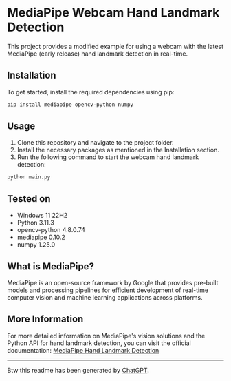 # MediaPipe Webcam Hand Landmark Detection

This project provides a modified example for using a webcam with the latest MediaPipe (early release) hand landmark detection in real-time.

## Installation

To get started, install the required dependencies using pip:

```bash
pip install mediapipe opencv-python numpy
```

## Usage
1. Clone this repository and navigate to the project folder.
2. Install the necessary packages as mentioned in the Installation section.
3. Run the following command to start the webcam hand landmark detection:

```bash
python main.py
```

## Tested on
* Windows 11 22H2
* Python 3.11.3
* opencv-python 4.8.0.74
* mediapipe 0.10.2
* numpy 1.25.0

## What is MediaPipe?
MediaPipe is an open-source framework by Google that provides pre-built models and processing pipelines for efficient development of real-time computer vision and machine learning applications across platforms.

## More Information
For more detailed information on MediaPipe's vision solutions and the Python API for hand landmark detection, you can visit the official documentation: [MediaPipe Hand Landmark Detection](https://developers.google.com/mediapipe/solutions/vision/hand_landmarker/python)

---

Btw this readme has been generated by [ChatGPT](https://chat.openai.com/).
